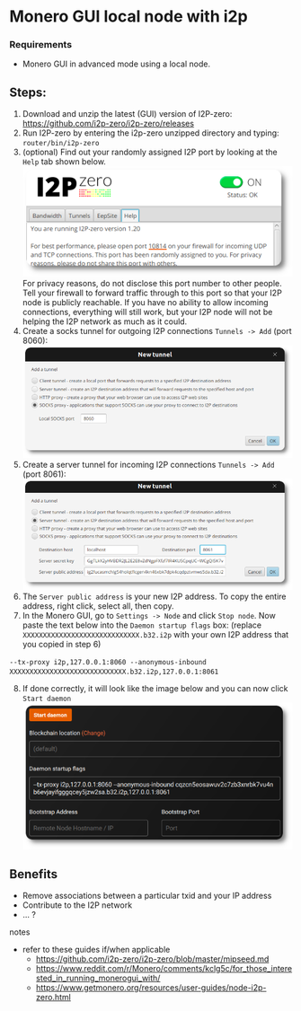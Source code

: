 # Monero GUI local node with i2p
### Requirements
 - Monero GUI in advanced mode using a local node.

## Steps:

1. Download and unzip the latest (GUI) version of I2P-zero: https://github.com/i2p-zero/i2p-zero/releases
2. Run I2P-zero by entering the i2p-zero unzipped directory and  typing: `router/bin/i2p-zero`
3. (optional) Find out your randomly assigned I2P port by looking at the `Help` tab shown below. 
![I2P-zero port](https://raw.githubusercontent.com/plowsof/moneropedia-drafts/main/i2p/user_guide_5_rnd.png)    
For privacy reasons, do not disclose this port number to other people. Tell your firewall to forward traffic through to this port so that your I2P node is publicly reachable. If you have no ability to allow incoming connections, everything will still work, but your I2P node will not be helping the I2P network as much as it could.
4. Create a socks tunnel for outgoing I2P connections `Tunnels -> Add` (port 8060):
![I2P-zero socks tunnel](https://raw.githubusercontent.com/plowsof/moneropedia-drafts/main/i2p/user_guide_rnd_7.png)
5. Create a server tunnel for incoming I2P connections `Tunnels -> Add` (port 8061):
![I2P-zero server tunnel](https://raw.githubusercontent.com/plowsof/moneropedia-drafts/main/i2p/user_guide_rnd_8.png)
6. The `Server public address` is your new I2P address. To copy the entire address, right click, select all, then copy.
7. In the Monero GUI, go to `Settings -> Node` and click `Stop node`. Now paste the text below into the `Daemon startup flags` box: (replace `XXXXXXXXXXXXXXXXXXXXXXXXXXXXX.b32.i2p` with your own I2P address that you copied in step 6)    

`
--tx-proxy i2p,127.0.0.1:8060 --anonymous-inbound XXXXXXXXXXXXXXXXXXXXXXXXXXXXX.b32.i2p,127.0.0.1:8061
`    

8. If done correctly, it will look like the image below and you can now click `Start daemon`    
![Monero GUI daemon flags](https://raw.githubusercontent.com/plowsof/moneropedia-drafts/main/i2p/user_guide_rnd_9.png)    

## Benefits 

- Remove associations between a particular txid and your IP address
- Contribute to the I2P network 
- ... ?

notes
- refer to these guides if/when applicable
  - https://github.com/i2p-zero/i2p-zero/blob/master/mipseed.md
  - https://www.reddit.com/r/Monero/comments/kclg5c/for_those_interested_in_running_monerogui_with/
  - https://www.getmonero.org/resources/user-guides/node-i2p-zero.html
